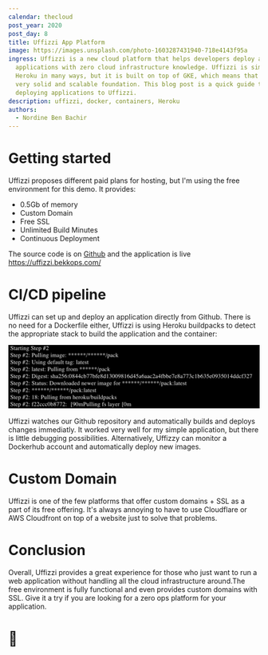 ```yaml
---
calendar: thecloud
post_year: 2020
post_day: 8
title: Uffizzi App Platform
image: https://images.unsplash.com/photo-1603287431940-718e4143f95a
ingress: Uffizzi is a new cloud platform that helps developers deploy and host
  applications with zero cloud infrastructure knowledge. Uffizzi is similar to
  Heroku in many ways, but it is built on top of GKE, which means that it has a
  very solid and scalable foundation. This blog post is a quick guide to
  deploying applications to Uffizzi.
description: uffizzi, docker, containers, Heroku
authors:
  - Nordine Ben Bachir
---
```

# Getting started

Uffizzi proposes different paid plans for hosting, but I'm using the free environment for this demo. It provides:

* 0.5Gb of memory
* Custom Domain
* Free SSL
* Unlimited Build Minutes
* Continuous Deployment

The source code is on [Github](https://github.com/nordineb/Uffizzi-demo) and the application is live <https://uffizzi.bekkops.com/>

# CI/CD pipeline

Uffizzi can set up and deploy an application directly from Github. There is no need for a Dockerfile either, Uffizzi is using Heroku buildpacks to detect the appropriate stack to build the application and the container:

<img src="https://github.com/nordineb/Uffizzi-demo/blob/main/images/buildpacks.png?raw=true" alt="build-log" width="600"/>

Uffizzi watches our Github repository and automatically builds and deploys changes immediatly. It worked very well for my simple application, but there is little debugging possibilities. Alternatively, Uffizzy can monitor a Dockerhub account and automatically deploy new images. 

# Custom Domain

Uffizzi is one of the few platforms that offer custom domains + SSL as a part of its free offering. It's always annoying to have to use Cloudflare or AWS Cloudfront on top of a website just to solve that problems. 

# Conclusion

Overall, Uffizzi provides a great experience for those who just want to run a web application without handling all the cloud infrastructure around.The free environment is fully functional and even provides custom domains with SSL. Give it a try if you are looking for a zero ops platform for your application.

# 👋